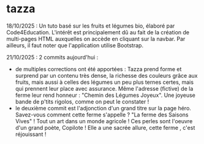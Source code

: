 # tazza
18/10/2025 : Un tuto basé sur les fruits et légumes bio, élaboré par Code4Education. L'intérêt est principalement dû au fait de la création de multi-pages HTML auxquelles on accède en cliquant sur la navbar. Par ailleurs, il faut noter que l'application utilise Bootstrap. 


21/10/2025 : 2 commits aujourd'hui :
- de multiples corrections ont été apportées : Tazza prend forme et surprend par un contenu très dense, la richesse des couleurs grâce aux fruits, mais aussi à celles des légumes un peu plus ternes certes, mais qui prennent leur place avec assurance. Même l'adresse (fictive) de la ferme leur rend honneur : "Chemin des Légumes Joyeux". Une joyeuse bande de p'tits rigolos, comme on peut le constater !
- le deuxième commit est l'adjonction d'un grand titre sur la page héro. Savez-vous comment cette ferme s'appelle ? "La  ferme des Saisons Vives" ! Tout un art dans un monde agricole ! Ces perles sont l'oeuvre d'un grand poète, Copilote ! Elle a une sacrée allure, cette ferme , c'est réjouissant !
